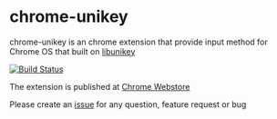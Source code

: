 # chrome-unikey
chrome-unikey is an chrome extension that provide input method for Chrome OS that built on [libunikey](https://github.com/vn-input/libunikey)

[![Build Status](https://travis-ci.org/vn-input/chrome-unikey.svg?branch=master)](https://travis-ci.org/vn-input/chrome-unikey)

The extension is published at [Chrome Webstore](https://chrome.google.com/webstore/detail/unikey-ime-ti%E1%BA%BFng-vi%E1%BB%87t-bet/onehcjejplajliiggjeimjkdfegpoiko/)

Please create an [issue](https://github.com/vn-input/chrome-unikey/issues) for any question, feature request or bug

